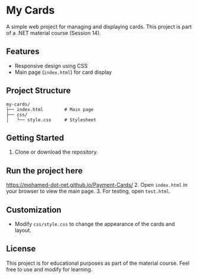 # My Cards

A simple web project for managing and displaying cards. This project is part of a .NET material course (Session 14).

## Features

- Responsive design using CSS
- Main page (`index.html`) for card display

## Project Structure

```
my-cards/
├── index.html        # Main page
├── css/
│   └── style.css     # Stylesheet
```

## Getting Started

1. Clone or download the repository.

## Run the project here
https://mohamed-dot-net.github.io/Payment-Cards/
2. Open `index.html` in your browser to view the main page.
3. For testing, open `test.html`.

## Customization

- Modify `css/style.css` to change the appearance of the cards and layout.

## License

This project is for educational purposes as part of the material course. Feel free to use and modify for learning.

